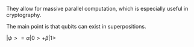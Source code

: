 They allow for massive parallel computation, which is especially useful in cryptography.

The main point is that qubits can exist in superpositions.

$|\psi> = \alpha|0> + \beta|1>$       